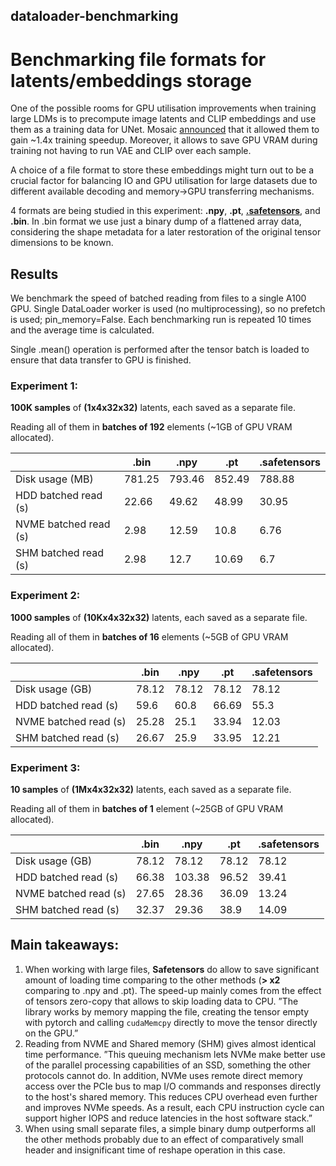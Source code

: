 ## dataloader-benchmarking
# Benchmarking file formats for latents/embeddings storage

One of the possible rooms for GPU utilisation improvements when training large LDMs is to precompute image latents and CLIP embeddings and use them as a training data for UNet. Mosaic [announced](https://www.mosaicml.com/blog/stable-diffusion-part-3) that it allowed them to gain ~1.4x training speedup. Moreover, it allows to save GPU VRAM during training not having to run VAE and CLIP over each sample. 

A choice of a file format to store these embeddings might turn out to be a crucial factor for balancing IO and GPU utilisation for large datasets due to different available decoding and memory→GPU transferring mechanisms.

4 formats are being studied in this experiment: **.npy**, **.pt**, [**.safetensors**](https://huggingface.co/docs/safetensors/index), and **.bin**. In .bin format we use just a binary dump of a flattened array data, considering the shape metadata for a later restoration of the original tensor dimensions to be known.

## Results

We benchmark the speed of batched reading from files to a single A100 GPU. Single DataLoader worker is used (no multiprocessing), so no prefetch is used; pin_memory=False. Each benchmarking run is repeated 10 times and the average time is calculated.

Single .mean() operation is performed after the tensor batch is loaded to ensure that data transfer to GPU is finished.

### Experiment 1:

**100K samples** of **(1x4x32x32)** latents, each saved as a separate file. 

Reading all of them in **batches of 192** elements (~1GB of GPU VRAM allocated). 

|  | .bin | .npy | .pt | .safetensors |
| --- | --- | --- | --- | --- |
| Disk usage (MB) | 781.25 | 793.46 | 852.49 | 788.88 |
| HDD batched read (s) | 22.66 | 49.62 | 48.99 | 30.95 |
| NVME batched read (s) | 2.98 | 12.59 | 10.8 | 6.76 |
| SHM batched read (s) | 2.98 | 12.7 | 10.69 | 6.7 |

### Experiment 2:

**1000 samples** of **(10Kx4x32x32)** latents, each saved as a separate file. 

Reading all of them in **batches of 16** elements (~5GB of GPU VRAM allocated).

|  | .bin | .npy | .pt | .safetensors |
| --- | --- | --- | --- | --- |
| Disk usage (GB) | 78.12 | 78.12 | 78.12 | 78.12 |
| HDD batched read (s) | 59.6 | 60.8 | 66.69 | 55.3 |
| NVME batched read (s) | 25.28 | 25.1 | 33.94 | 12.03 |
| SHM batched read (s) | 26.67 | 25.9 | 33.95 | 12.21 |

### Experiment 3:

**10 samples** of **(1Mx4x32x32)** latents, each saved as a separate file. 

Reading all of them in **batches of 1** element (~25GB of GPU VRAM allocated).

|  | .bin | .npy | .pt | .safetensors |
| --- | --- | --- | --- | --- |
| Disk usage (GB) | 78.12 | 78.12 | 78.12 | 78.12 |
| HDD batched read (s) | 66.38 | 103.38 | 96.52 | 39.41 |
| NVME batched read (s) | 27.65 | 28.36 | 36.09 | 13.24 |
| SHM batched read (s) | 32.37 | 29.36 | 38.9 | 14.09 |

## Main takeaways:
1. When working with large files, **Safetensors** do allow to save significant amount of loading time comparing to the other methods (**> x2** comparing to .npy and .pt). The speed-up mainly comes from the effect of tensors zero-copy that allows to skip loading data to CPU.
”The library works by memory mapping the file, creating the tensor empty with pytorch and calling `cudaMemcpy` directly to move the tensor directly on the GPU.”
2. Reading from NVME and Shared memory (SHM) gives almost identical time performance. 
”This queuing mechanism lets NVMe make better use of the parallel processing capabilities of an SSD, something the other protocols cannot do. In addition, NVMe uses remote direct memory access over the PCIe bus to map I/O commands and responses directly to the host's shared memory. This reduces CPU overhead even further and improves NVMe speeds. As a result, each CPU instruction cycle can support higher IOPS and reduce latencies in the host software stack.”
3. When using small separate files, a simple binary dump outperforms all the other methods probably due to an effect of comparatively small header and insignificant time of reshape operation in this case.
